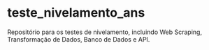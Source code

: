 # teste_nivelamento_ans
Repositório para os testes de nivelamento, incluindo Web Scraping, Transformação de Dados, Banco de Dados e API.
